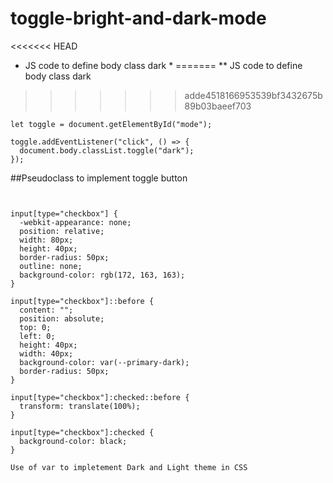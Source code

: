 # toggle-bright-and-dark-mode

<<<<<<< HEAD
- JS code to define body class dark \*
=======
** JS code to define body class dark 
>>>>>>> adde4518166953539bf3432675b89b03baeef703

```
let toggle = document.getElementById("mode");

toggle.addEventListener("click", () => {
  document.body.classList.toggle("dark");
});

```

##Pseudoclass to implement toggle button

```shell


input[type="checkbox"] {
  -webkit-appearance: none;
  position: relative;
  width: 80px;
  height: 40px;
  border-radius: 50px;
  outline: none;
  background-color: rgb(172, 163, 163);
}

input[type="checkbox"]::before {
  content: "";
  position: absolute;
  top: 0;
  left: 0;
  height: 40px;
  width: 40px;
  background-color: var(--primary-dark);
  border-radius: 50px;
}

input[type="checkbox"]:checked::before {
  transform: translate(100%);
}

input[type="checkbox"]:checked {
  background-color: black;
}

```

`Use of var to impletement Dark and Light theme in CSS`
